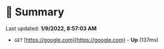 # 📖 Summary
Last updated: **1/9/2022, 8:57:03 AM**

- `GET` [https://google.com](https://google.com) - **Up** (137ms)
